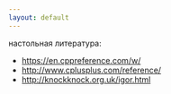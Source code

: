 ```yaml
---
layout: default
---
```


настольная литература:
* https://en.cppreference.com/w/
* http://www.cplusplus.com/reference/
* http://knockknock.org.uk/igor.html
